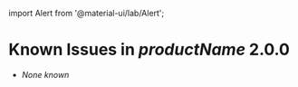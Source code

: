 import Alert from '@material-ui/lab/Alert';

Known Issues in $productName$ 2.0.0
===================================

- _None known_
